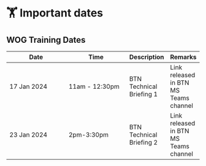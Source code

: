 # 🏋 Important dates

## WOG Training Dates

<table><thead><tr><th width="146">Date</th><th width="148">Time</th><th>Description</th><th>Remarks</th></tr></thead><tbody><tr><td>17 Jan 2024</td><td>11am - 12:30pm </td><td>BTN Technical Briefing 1</td><td>Link released in BTN MS Teams channel</td></tr><tr><td>23 Jan 2024</td><td>2pm-3:30pm</td><td>BTN Technical Briefing 2</td><td>Link released in BTN MS Teams channel</td></tr></tbody></table>
